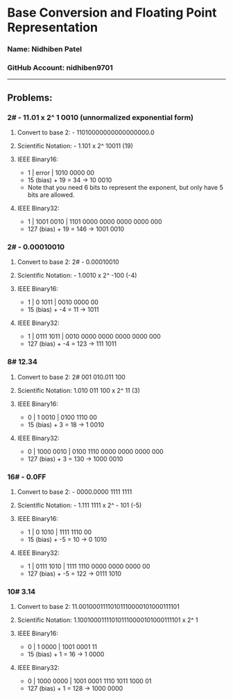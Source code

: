# Base Conversion and Floating Point Representation

### Name: Nidhiben Patel                               <!-- response -->
### GitHub Account: nidhiben9701                   <!-- response -->

---
## Problems:
### 2#  - 11.01 x 2^ 1 0010  (unnormalized exponential form)

  1. Convert to base 2: - 11010000000000000000.0     <!-- response -->

  1. Scientific Notation: - 1.101 x 2^ 10011 (19)    <!-- response -->

  1. IEEE Binary16: 
     * 1 | error | 1010 0000 00                      <!-- response -->
     * 15 (bias) + 19 = 34 -> 10 0010                <!-- response -->
     * Note that you need 6 bits to represent the exponent, but only have 5 bits are allowed.

  1. IEEE Binary32:
     * 1 | 1001 0010 | 1101 0000 0000 0000 0000 000  <!-- response -->
     * 127 (bias) + 19 = 146 -> 1001 0010            <!-- response -->

### 2# - 0.00010010 

  1. Convert to base 2: 2# - 0.00010010              <!-- response -->

  1. Scientific Notation: - 1.0010 x 2^ -100 (-4)    <!-- response -->

  1. IEEE Binary16:
     * 1 | 0 1011 | 0010 0000 00                     <!-- response -->
     * 15 (bias) + -4 = 11 -> 1011                   <!-- response -->

  1. IEEE Binary32:
     * 1 | 0111 1011 | 0010 0000 0000 0000 0000 000   <!-- response -->
     * 127 (bias) + -4 = 123 -> 111 1011             <!-- response -->


### 8#  12.34

  1. Convert to base 2: 2# 001 010.011 100           <!-- response -->

  1. Scientific Notation: 1.010 011 100 x 2^ 11 (3)  <!-- response --> 

  1. IEEE Binary16:
     * 0 | 1 0010 | 0100 1110 00                     <!-- response --> 
     * 15 (bias) + 3 = 18 -> 1 0010                  <!-- response -->

  1. IEEE Binary32:
     * 0 | 1000 0010 | 0100 1110 0000 0000 0000 000  <!-- response -->
     * 127 (bias) + 3 = 130 -> 1000 0010             <!-- response -->


### 16# - 0.0FF

  1. Convert to base 2: - 0000.0000 1111 1111        <!-- response -->

  1. Scientific Notation: - 1.111 1111 x 2^ - 101 (-5) <!-- response --> 

  1. IEEE Binary16:
     * 1 | 0 1010 | 1111 1110 00                     <!-- response -->
     * 15 (bias) + -5 = 10 -> 0 1010                 <!-- response -->

  1. IEEE Binary32:
     * 1 | 0111 1010 | 1111 1110 0000 0000 0000 00   <!-- response -->
     * 127 (bias) + -5 = 122 -> 0111 1010            <!-- response -->


### 10# 3.14
  1. Convert to base 2: 11.00100011110101110000101000111101           <!-- response -->

  1. Scientific Notation: 1.100100011110101110000101000111101 x 2^ 1    <!-- response --> 

  1. IEEE Binary16:
     * 0 | 1 0000 | 1001 0001 11                     <!-- response -->
     * 15 (bias) + 1 = 16 -> 1 0000                  <!-- response -->

  1. IEEE Binary32:
     * 0 | 1000 0000 | 1001 0001 1110 1011 1000 01   <!-- response -->
     * 127 (bias) + 1 = 128 -> 1000 0000             <!-- response -->

